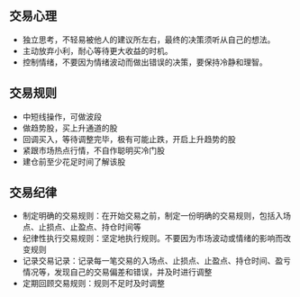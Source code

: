 ## 交易心理
- 独立思考，不轻易被他人的建议所左右，最终的决策须听从自己的想法。
- 主动放弃小利，耐心等待更大收益的时机。
- 控制情绪，不要因为情绪波动而做出错误的决策，要保持冷静和理智。

## 交易规则
- 中短线操作，可做波段
- 做趋势股，买上升通道的股
- 回调买入，等待调整完毕，极有可能止跌，开启上升趋势的股
- 紧跟市场热点行情，不自作聪明买冷门股
- 建仓前至少花足时间了解该股

## 交易纪律
- 制定明确的交易规则：在开始交易之前，制定一份明确的交易规则，包括入场点、止损点、止盈点、持仓时间等
- 纪律性执行交易规则：坚定地执行规则。不要因为市场波动或情绪的影响而改变规则
- 记录交易记录：记录每一笔交易的入场点、止损点、止盈点、持仓时间、盈亏情况等，发现自己的交易偏差和错误，并及时进行调整
- 定期回顾交易规则：规则不足时及时调整
